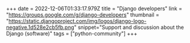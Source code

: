 +++
date = 2022-12-06T01:33:17.979Z
title = "Django developers"
link = "https://groups.google.com/g/django-developers"
thumbnail = "https://static.djangoproject.com/img/logos/django-logo-negative.1d528e2cb5fb.png"
snippet="Support and discussion about the Django (software)"
tags = ["python-community"]
+++
